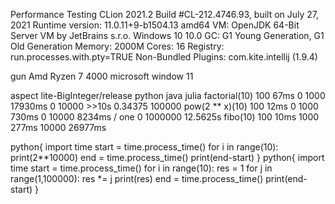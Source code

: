 Performance Testing
CLion 2021.2
Build #CL-212.4746.93, built on July 27, 2021
Runtime version: 11.0.11+9-b1504.13 amd64
VM: OpenJDK 64-Bit Server VM by JetBrains s.r.o.
Windows 10 10.0
GC: G1 Young Generation, G1 Old Generation
Memory: 2000M
Cores: 16
Registry: run.processes.with.pty=TRUE
Non-Bundled Plugins: com.kite.intellij (1.9.4)

gun 
Amd Ryzen 7 4000
microsoft window 11

aspect  lite-BigInteger/release          python              java             julia
factorial(10)
100      67ms                            0
1000     17930ms                         0
10000    >>10s                           0.34375
100000
pow(2 ** x)(10)
100     12ms                             0
1000    730ms                            0
10000   8234ms / one                     0
1000000                                12.5625s
fibo(10)
100     10ms
1000    277ms
10000   26977ms






python{
    import time
    start = time.process_time()
    for i in range(10):
        print(2**10000)
    end = time.process_time()
    print(end-start)
}
python{
    import time
    start = time.process_time()
    for i in range(10):
        res = 1
        for j in range(1,100000):
            res *= j
        print(res)
    end = time.process_time()
    print(end-start)
}
